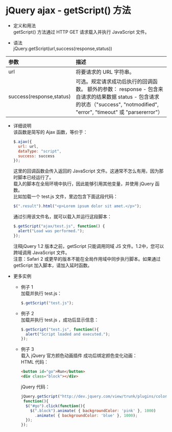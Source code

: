 # jQuery ajax - getScript() 方法

* 定义和用法   
    getScript() 方法通过 HTTP GET 请求载入并执行 JavaScript 文件。

* 语法    
    jQuery.getScript(url,success(response,status))

参数|描述
:--|:--
url|将要请求的 URL 字符串。
success(response,status)|可选。规定请求成功后执行的回调函数。   额外的参数：     response - 包含来自请求的结果数据   status - 包含请求的状态（"success", "notmodified", "error", "timeout" 或 "parsererror"）|

* 详细说明    
    该函数是简写的 Ajax 函数，等价于：
    ~~~javascript
    $.ajax({
      url: url,
      dataType: "script",
      success: success
    });
    ~~~
    这里的回调函数会传入返回的 JavaScript 文件。这通常不怎么有用，因为那时脚本已经运行了。    
    载入的脚本在全局环境中执行，因此能够引用其他变量，并使用 jQuery 函数。    
    比如加载一个 test.js 文件，里边包含下面这段代码：    
    ~~~javascript
    $(".result").html("<p>Lorem ipsum dolor sit amet.</p>");
    ~~~
    通过引用该文件名，就可以载入并运行这段脚本：
    ~~~javascript
    $.getScript("ajax/test.js", function() {
      alert("Load was performed.");
    });
    ~~~
    注释jQuery 1.2 版本之前，getScript 只能调用同域 JS 文件。1.2中，您可以跨域调用 JavaScript 文件。    
    注意：Safari 2 或更早的版本不能在全局作用域中同步执行脚本。如果通过 getScript 加入脚本，请加入延时函数。    

* 更多实例    
    * 例子 1    
        加载并执行 test.js：
        ~~~javascript
        $.getScript("test.js");
        ~~~
    * 例子 2    
        加载并执行 test.js ，成功后显示信息：
        ~~~javascript
        $.getScript("test.js", function(){
          alert("Script loaded and executed.");
        });
        ~~~
    * 例子 3    
        载入 jQuery 官方颜色动画插件 成功后绑定颜色变化动画：   
        HTML 代码：
        ~~~html
        <button id="go">Run</button>
        <div class="block"></div>
        ~~~
        jQuery 代码：

        ~~~javascript
        jQuery.getScript("http://dev.jquery.com/view/trunk/plugins/color/jquery.color.js",
         function(){
          $("#go").click(function(){
            $(".block").animate( { backgroundColor: 'pink' }, 1000)
              .animate( { backgroundColor: 'blue' }, 1000);
          });
        });
        ~~~
